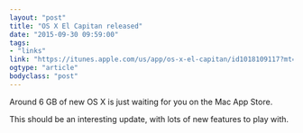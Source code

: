 ```yaml
---
layout: "post"
title: "OS X El Capitan released"
date: "2015-09-30 09:59:00"
tags: 
- "links"
link: "https://itunes.apple.com/us/app/os-x-el-capitan/id1018109117?mt=12"
ogtype: "article"
bodyclass: "post"
---
```


Around 6 GB of new OS X is just waiting for you on the Mac App Store.

This should be an interesting update, with lots of new features to play with.